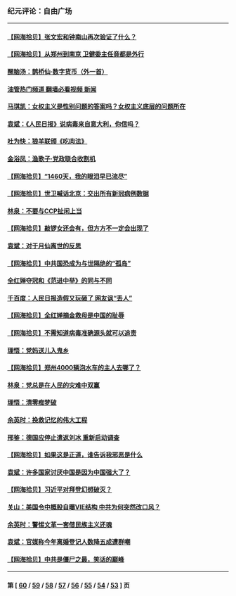 ### 纪元评论：自由广场
---
#### [【网海拾贝】张文宏和钟南山再次验证了什么？](../../pages/nsc993/n13167785.md?08180330) 
#### [【网海拾贝】从郑州到南京 卫健委主任竟都是外行](../../pages/nsc993/n13165504.md?08180330) 
#### [醒脑汤：鹊桥仙·数字货币（外一首）](../../pages/nsc993/n13165652.md?08180330) 
#### [油管热门频道 翻墙必看视频 新闻](ok?08180330)
#### [马琪凯：女权主义是性别问题的答案吗？女权主义底层的问题所在](../../pages/nsc993/n13165599.md?08180330) 
#### [袁斌：《人民日报》说病毒来自意大利，你信吗？](../../pages/nsc993/n13163255.md?08180330) 
#### [吐为快：狼羊联颁《吃肉法》](../../pages/nsc993/n13163403.md?08180330) 
#### [金浴凤：渔歌子·党政联合收割机](../../pages/nsc993/n13163400.md?08180330) 
#### [【网海拾贝】“1460天，我的眼泪早已流尽”](../../pages/nsc993/n13162635.md?08180330) 
#### [【网海拾贝】世卫喊话北京：交出所有新冠病例数据](../../pages/nsc993/n13161920.md?08180330) 
#### [林泉：不要与CCP扯闲上当](../../pages/nsc993/n13161954.md?08180330) 
#### [【网海拾贝】敲锣女还会有，但方方不一定会出现了](../../pages/nsc993/n13159819.md?08180330) 
#### [袁斌：对于月仙离世的反思](../../pages/nsc993/n13157072.md?08180330) 
#### [【网海拾贝】中共国恐成为与世隔绝的“孤岛”](../../pages/nsc993/n13157270.md?08180330) 
#### [全红婵夺冠和《范进中举》的同与不同](../../pages/nsc993/n13157558.md?08180330) 
#### [千百度：人民日报造假又玩砸了 网友讽“丢人”](../../pages/nsc993/n13157120.md?08180330) 
#### [【网海拾贝】全红婵摘金救母是中国的耻辱](../../pages/nsc993/n13154466.md?08180330) 
#### [【网海拾贝】不需知道病毒准确源头就可以追责](../../pages/nsc993/n13151895.md?08180330) 
#### [理悟：党妈送儿入鬼乡](../../pages/nsc993/n13150749.md?08180330) 
#### [【网海拾贝】郑州4000辆泡水车的主人去哪了？](../../pages/nsc993/n13149792.md?08180330) 
#### [林泉：党总是在人民的灾难中双赢](../../pages/nsc993/n13149232.md?08180330) 
#### [理悟：清零痴梦破](../../pages/nsc993/n13149216.md?08180330) 
#### [余英时：挽救记忆的伟大工程](../../pages/nsc993/n13148828.md?08180330) 
#### [邢鉴：德国应停止遣返刘冰 重新启动调查](../../pages/nsc993/n13148274.md?08180330) 
#### [【网海拾贝】如果这是正道，谁告诉我邪恶是什么](../../pages/nsc993/n13147092.md?08180330) 
#### [袁斌：许多国家讨厌中国是因为中国强大了？](../../pages/nsc993/n13147558.md?08180330) 
#### [【网海拾贝】习近平对拜登幻想破灭？](../../pages/nsc993/n13145171.md?08180330) 
#### [关山：美国令中概股自曝VIE结构 中共为何突然改口风？](../../pages/nsc993/n13144903.md?08180330) 
#### [余英时：警惕文革一套借民族主义还魂](../../pages/nsc993/n13145214.md?08180330) 
#### [袁斌：官媒称今年离婚登记人数降五成遭群嘲](../../pages/nsc993/n13144883.md?08180330) 
#### [【网海拾贝】中共是僵尸之最，笑话的巅峰](../../pages/nsc993/n13143217.md?08180330) 

---
#### 第 [ [60](./60.md?08180330) / [59](./59.md?08180330) / [58](./58.md?08180330) / [57](./57.md?08180330) / [56](./56.md?08180330) / [55](./55.md?08180330) / [54](./54.md?08180330) / [53](./53.md?08180330) ] 页
